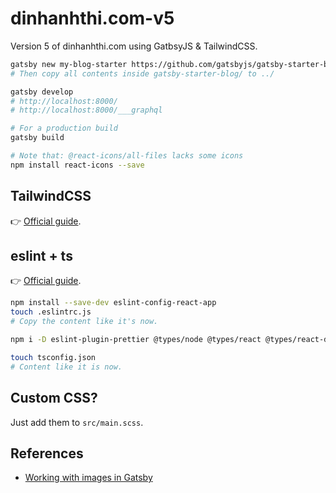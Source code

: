# dinhanhthi.com-v5

Version 5 of dinhanhthi.com using GatbsyJS &amp; TailwindCSS.

```bash
gatsby new my-blog-starter https://github.com/gatsbyjs/gatsby-starter-blog
# Then copy all contents inside gatsby-starter-blog/ to ../
```

```bash
gatsby develop
# http://localhost:8000/
# http://localhost:8000/___graphql

# For a production build
gatsby build
```

```bash
# Note that: @react-icons/all-files lacks some icons
npm install react-icons --save
```

## TailwindCSS

👉 [Official guide](https://tailwindcss.com/docs/guides/gatsby).

## eslint + ts

👉 [Official guide](https://www.gatsbyjs.com/docs/how-to/custom-configuration/eslint/).

```bash
npm install --save-dev eslint-config-react-app
touch .eslintrc.js
# Copy the content like it's now.

npm i -D eslint-plugin-prettier @types/node @types/react @types/react-dom

touch tsconfig.json
# Content like it is now.
```

## Custom CSS?

Just add them to `src/main.scss`.

## References

- [Working with images in Gatsby](https://dnlytras.com/blog/gatsby-images/)
